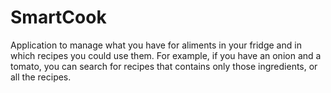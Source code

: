 # SmartCook
Application to manage what you have for aliments in your fridge and in which recipes you could use them. For example, if you have an onion and a tomato, you can search for recipes that contains only those ingredients, or all the recipes.
